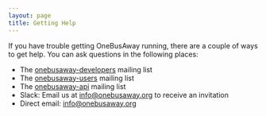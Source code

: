 ```yaml
---
layout: page
title: Getting Help
---
```


If you have trouble getting OneBusAway running, there are a couple of ways to get help.  You can ask questions in the following places:

* The [onebusaway-developers](https://groups.google.com/g/onebusaway-developers) mailing list
* The [onebusaway-users](https://groups.google.com/group/onebusaway-users) mailing list
* The [onebusaway-api](https://groups.google.com/g/onebusaway-api) mailing list
* Slack: Email us at [info@onebusaway.org](mailto:info@onebusaway.org) to receive an invitation
* Direct email: [info@onebusaway.org](mailto:info@onebusaway.org)